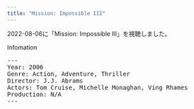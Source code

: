 ```yaml
---
title: "Mission: Impossible III"
---
```

2022-08-06に「Mission: Impossible III」を視聴しました。

Infomation
<pre>
---
Year: 2006
Genre: Action, Adventure, Thriller
Director: J.J. Abrams
Actors: Tom Cruise, Michelle Monaghan, Ving Rhames
Production: N/A
---
</pre>